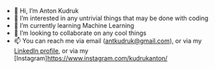 - 👋 Hi, I’m Anton Kudruk
- 👀 I’m interested in any untrivial things that may be done with coding
- 🌱 I’m currently learning Machine Learning
- 💞️ I’m looking to collaborate on any cool things
- 📫 You can reach me via email (antkudruk@gmail.com), or via my [LinkedIn profile](https://www.linkedin.com/in/anton-kudruk-81b89aa0/), or via my  [Instagram]https://www.instagram.com/kudrukanton/

<!---
antkudruk/antkudruk is a ✨ special ✨ repository because its `README.md` (this file) appears on your GitHub profile.
You can click the Preview link to take a look at your changes.
--->
